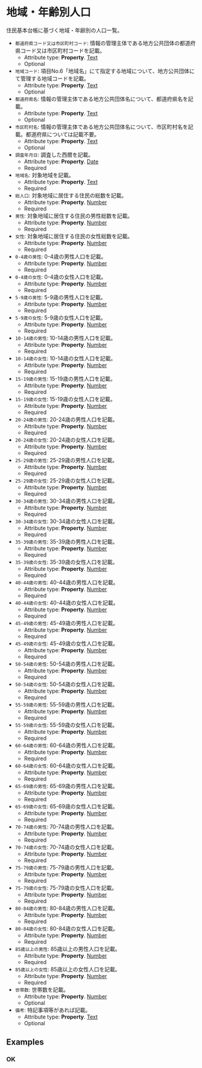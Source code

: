 # 地域・年齢別人口

住民基本台帳に基づく地域・年齢別の人口一覧。
-  `都道府県コード又は市区町村コード`: 情報の管理主体である地方公共団体の都道府県コード又は市区町村コードを記載。
   -  Attribute type: **Property**. [Text](https://schema.org/Text)
   -  Optional
-  `地域コード`: 項目No.6「地域名」にて指定する地域について、地方公共団体にて管理する地域コードを記載。
   -  Attribute type: **Property**. [Text](https://schema.org/Text)
   -  Optional
-  `都道府県名`: 情報の管理主体である地方公共団体名について、都道府県名を記載。
   -  Attribute type: **Property**. [Text](https://schema.org/Text)
   -  Optional
-  `市区町村名`: 情報の管理主体である地方公共団体名について、市区町村名を記載。都道府県については記載不要。
   -  Attribute type: **Property**. [Text](https://schema.org/Text)
   -  Optional
-  `調査年月日`: 調査した西暦を記載。
   -  Attribute type: **Property**. [Date](https://schema.org/Date)
   -  Required
-  `地域名`: 対象地域を記載。
   -  Attribute type: **Property**. [Text](https://schema.org/Text)
   -  Required
-  `総人口`: 対象地域に居住する住民の総数を記載。
   -  Attribute type: **Property**. [Number](https://schema.org/Number)
   -  Required
-  `男性`: 対象地域に居住する住民の男性総数を記載。
   -  Attribute type: **Property**. [Number](https://schema.org/Number)
   -  Required
-  `女性`: 対象地域に居住する住民の女性総数を記載。
   -  Attribute type: **Property**. [Number](https://schema.org/Number)
   -  Required
-  `0-4歳の男性`: 0-4歳の男性人口を記載。
   -  Attribute type: **Property**. [Number](https://schema.org/Number)
   -  Required
-  `0-4歳の女性`: 0-4歳の女性人口を記載。
   -  Attribute type: **Property**. [Number](https://schema.org/Number)
   -  Required
-  `5-9歳の男性`: 5-9歳の男性人口を記載。
   -  Attribute type: **Property**. [Number](https://schema.org/Number)
   -  Required
-  `5-9歳の女性`: 5-9歳の女性人口を記載。
   -  Attribute type: **Property**. [Number](https://schema.org/Number)
   -  Required
-  `10-14歳の男性`: 10-14歳の男性人口を記載。
   -  Attribute type: **Property**. [Number](https://schema.org/Number)
   -  Required
-  `10-14歳の女性`: 10-14歳の女性人口を記載。
   -  Attribute type: **Property**. [Number](https://schema.org/Number)
   -  Required
-  `15-19歳の男性`: 15-19歳の男性人口を記載。
   -  Attribute type: **Property**. [Number](https://schema.org/Number)
   -  Required
-  `15-19歳の女性`: 15-19歳の女性人口を記載。
   -  Attribute type: **Property**. [Number](https://schema.org/Number)
   -  Required
-  `20-24歳の男性`: 20-24歳の男性人口を記載。
   -  Attribute type: **Property**. [Number](https://schema.org/Number)
   -  Required
-  `20-24歳の女性`: 20-24歳の女性人口を記載。
   -  Attribute type: **Property**. [Number](https://schema.org/Number)
   -  Required
-  `25-29歳の男性`: 25-29歳の男性人口を記載。
   -  Attribute type: **Property**. [Number](https://schema.org/Number)
   -  Required
-  `25-29歳の女性`: 25-29歳の女性人口を記載。
   -  Attribute type: **Property**. [Number](https://schema.org/Number)
   -  Required
-  `30-34歳の男性`: 30-34歳の男性人口を記載。
   -  Attribute type: **Property**. [Number](https://schema.org/Number)
   -  Required
-  `30-34歳の女性`: 30-34歳の女性人口を記載。
   -  Attribute type: **Property**. [Number](https://schema.org/Number)
   -  Required
-  `35-39歳の男性`: 35-39歳の男性人口を記載。
   -  Attribute type: **Property**. [Number](https://schema.org/Number)
   -  Required
-  `35-39歳の女性`: 35-39歳の女性人口を記載。
   -  Attribute type: **Property**. [Number](https://schema.org/Number)
   -  Required
-  `40-44歳の男性`: 40-44歳の男性人口を記載。
   -  Attribute type: **Property**. [Number](https://schema.org/Number)
   -  Required
-  `40-44歳の女性`: 40-44歳の女性人口を記載。
   -  Attribute type: **Property**. [Number](https://schema.org/Number)
   -  Required
-  `45-49歳の男性`: 45-49歳の男性人口を記載。
   -  Attribute type: **Property**. [Number](https://schema.org/Number)
   -  Required
-  `45-49歳の女性`: 45-49歳の女性人口を記載。
   -  Attribute type: **Property**. [Number](https://schema.org/Number)
   -  Required
-  `50-54歳の男性`: 50-54歳の男性人口を記載。
   -  Attribute type: **Property**. [Number](https://schema.org/Number)
   -  Required
-  `50-54歳の女性`: 50-54歳の女性人口を記載。
   -  Attribute type: **Property**. [Number](https://schema.org/Number)
   -  Required
-  `55-59歳の男性`: 55-59歳の男性人口を記載。
   -  Attribute type: **Property**. [Number](https://schema.org/Number)
   -  Required
-  `55-59歳の女性`: 55-59歳の女性人口を記載。
   -  Attribute type: **Property**. [Number](https://schema.org/Number)
   -  Required
-  `60-64歳の男性`: 60-64歳の男性人口を記載。
   -  Attribute type: **Property**. [Number](https://schema.org/Number)
   -  Required
-  `60-64歳の女性`: 60-64歳の女性人口を記載。
   -  Attribute type: **Property**. [Number](https://schema.org/Number)
   -  Required
-  `65-69歳の男性`: 65-69歳の男性人口を記載。
   -  Attribute type: **Property**. [Number](https://schema.org/Number)
   -  Required
-  `65-69歳の女性`: 65-69歳の女性人口を記載。
   -  Attribute type: **Property**. [Number](https://schema.org/Number)
   -  Required
-  `70-74歳の男性`: 70-74歳の男性人口を記載。
   -  Attribute type: **Property**. [Number](https://schema.org/Number)
   -  Required
-  `70-74歳の女性`: 70-74歳の女性人口を記載。
   -  Attribute type: **Property**. [Number](https://schema.org/Number)
   -  Required
-  `75-79歳の男性`: 75-79歳の男性人口を記載。
   -  Attribute type: **Property**. [Number](https://schema.org/Number)
   -  Required
-  `75-79歳の女性`: 75-79歳の女性人口を記載。
   -  Attribute type: **Property**. [Number](https://schema.org/Number)
   -  Required
-  `80-84歳の男性`: 80-84歳の男性人口を記載。
   -  Attribute type: **Property**. [Number](https://schema.org/Number)
   -  Required
-  `80-84歳の女性`: 80-84歳の女性人口を記載。
   -  Attribute type: **Property**. [Number](https://schema.org/Number)
   -  Required
-  `85歳以上の男性`: 85歳以上の男性人口を記載。
   -  Attribute type: **Property**. [Number](https://schema.org/Number)
   -  Required
-  `85歳以上の女性`: 85歳以上の女性人口を記載。
   -  Attribute type: **Property**. [Number](https://schema.org/Number)
   -  Required
-  `世帯数`: 世帯数を記載。
   -  Attribute type: **Property**. [Number](https://schema.org/Number)
   -  Optional
-  `備考`: 特記事項等があれば記載。
   -  Attribute type: **Property**. [Text](https://schema.org/Text)
   -  Optional



## Examples

### OK


